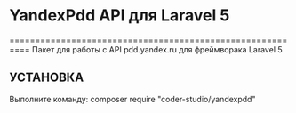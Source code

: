 # YandexPdd API для Laravel 5
==========================================================
Пакет для работы с API pdd.yandex.ru для фреймворака Laravel 5


## УСТАНОВКА

Выполните команду:
composer require "coder-studio/yandexpdd"